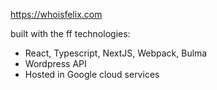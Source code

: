 https://whoisfelix.com

built with the ff technologies:
- React, Typescript, NextJS, Webpack, Bulma
- Wordpress API
- Hosted in Google cloud services
